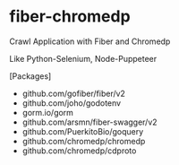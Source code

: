 # fiber-chromedp

Crawl Application with Fiber and Chromedp

Like Python-Selenium, Node-Puppeteer

[Packages]
- github.com/gofiber/fiber/v2
- github.com/joho/godotenv
- gorm.io/gorm
- github.com/arsmn/fiber-swagger/v2
- github.com/PuerkitoBio/goquery
- github.com/chromedp/chromedp
- github.com/chromedp/cdproto
